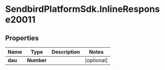 # SendbirdPlatformSdk.InlineResponse20011

## Properties

Name | Type | Description | Notes
------------ | ------------- | ------------- | -------------
**dau** | **Number** |  | [optional] 


